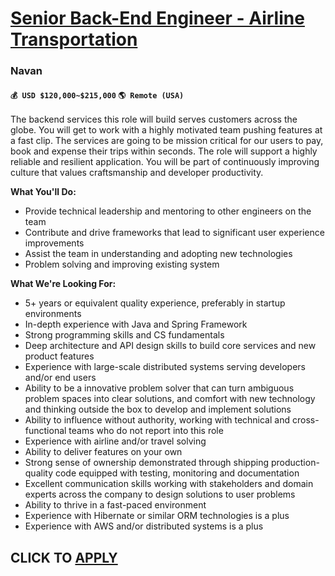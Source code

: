 # [Senior Back-End Engineer - Airline Transportation](https://www.remotewlb.com/apply/senior-back-end-engineer-airline-transportation)  
### Navan  
#### `💰 USD $120,000~$215,000` `🌎 Remote (USA)`  

The backend services this role will build serves customers across the globe. You will get to work with a highly motivated team pushing features at a fast clip. The services are going to be mission critical for our users to pay, book and expense their trips within seconds. The role will support a highly reliable and resilient application. You will be part of continuously improving culture that values craftsmanship and developer productivity.

**What You'll Do:**

  * Provide technical leadership and mentoring to other engineers on the team
  * Contribute and drive frameworks that lead to significant user experience improvements
  * Assist the team in understanding and adopting new technologies 
  * Problem solving and improving existing system 

**What We're Looking For:**

  * 5+ years or equivalent quality experience, preferably in startup environments
  * In-depth experience with Java and Spring Framework
  * Strong programming skills and CS fundamentals
  * Deep architecture and API design skills to build core services and new product features
  * Experience with large-scale distributed systems serving developers and/or end users
  * Ability to be a innovative problem solver that can turn ambiguous problem spaces into clear solutions, and comfort with new technology and thinking outside the box to develop and implement solutions
  * Ability to influence without authority, working with technical and cross-functional teams who do not report into this role
  * Experience with airline and/or travel solving 
  * Ability to deliver features on your own 
  * Strong sense of ownership demonstrated through shipping production-quality code equipped with testing, monitoring and documentation
  * Excellent communication skills working with stakeholders and domain experts across the company to design solutions to user problems
  * Ability to thrive in a fast-paced environment 
  * Experience with Hibernate or similar ORM technologies is a plus
  * Experience with AWS and/or distributed systems is a plus

  
## CLICK TO [APPLY](https://www.remotewlb.com/apply/senior-back-end-engineer-airline-transportation)

